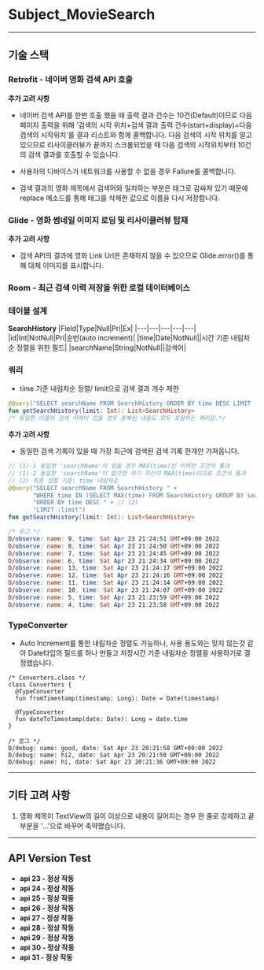 # Subject_MovieSearch
---
## 기술 스택
### Retrofit - 네이버 영화 검색 API 호출
<b>추가 고려 사항</b>  
* 네이버 검색 API를 한번 호출 했을 때 출력 결과 건수는 10건(Default)이므로 다음 페이지 출력을 위해 '검색의 시작 위치+검색 결과 출력 건수(start+display)=다음 검색의 시작위치'를 결과 리스트와 함께 콜백합니다. 다음 검색의 시작 위치를 알고 있으므로 리사이클러뷰가 끝까지 스크롤되었을 때 다음 검색의 시작위치부터 10건의 검색 결과를 호출할 수 있습니다.

* 사용자의 디바이스가 네트워크를 사용할 수 없을 경우 Failure를 콜백합니다.

* 검색 결과의 영화 제목에서 검색어와 일치하는 부분은 <b></b> 태그로 감싸져 있기 때문에 replace 메소드를 통해 태그를 삭제한 값으로 이름을 다시 저장합니다.
&nbsp;
### Glide - 영화 썸네일 이미지 로딩 및 리사이클러뷰 탑재
<b>추가 고려 사항</b>  
* 검색 API의 결과에 영화 Link Url은 존재하지 않을 수 있으므로 Glide.error()를 통해 대체 이미지를 표시합니다.
&nbsp;
### Room - 최근 검색 이력 저장을 위한 로컬 데이터베이스
### 테이블 설계  
<b>SearchHistory</b>
|Field|Type|Null|Pri|Ex|
|---|---|---|---|---|
|id|Int|NotNull|Pri|순번(auto increment)|
|time|Date|NotNull||시간 기준 내림차순 정렬을 위한 필드|
|searchName|String|NotNull||검색어|

### 쿼리
* time 기준 내림차순 정렬/ limit으로 검색 결과 개수 제한
```kotlin
@Query("SELECT searchName FROM SearchHistory ORDER BY time DESC LIMIT :limit")
fun getSearchHistory(limit: Int): List<SearchHistory>
/* 동일한 이름의 검색 이력이 있을 경우 중복된 내용도 모두 포함하는 쿼리임.*/
```

<b>추가 고려 사항</b>  
* 동일한 검색 기록이 있을 때 가장 최근에 검색된 검색 기록 한개만 가져옵니다.
```kotlin
// (1)-1 동일한 'searchName'이 있을 경우 MAX(time)인 이력만 조건식 통과
// (1)-2 동일한 'searchName'이 없으면 자기 자신이 MAX(time)이므로 조건식 통과
// (2) 최종 정렬 기준: time 내림차순
@Query("SELECT searchName FROM SearchHistory " +
       "WHERE time IN (SELECT MAX(time) FROM SearchHistory GROUP BY searchName) " + // (1)
       "ORDER BY time DESC " + // (2)
       "LIMIT :limit")
fun getSearchHistory(limit: Int): List<SearchHistory>

/* 로그 */
D/observe: name: 9, time: Sat Apr 23 21:24:51 GMT+09:00 2022
D/observe: name: 8, time: Sat Apr 23 21:24:50 GMT+09:00 2022
D/observe: name: 7, time: Sat Apr 23 21:24:45 GMT+09:00 2022
D/observe: name: 6, time: Sat Apr 23 21:24:34 GMT+09:00 2022
D/observe: name: 13, time: Sat Apr 23 21:24:17 GMT+09:00 2022
D/observe: name: 12, time: Sat Apr 23 21:24:16 GMT+09:00 2022
D/observe: name: 11, time: Sat Apr 23 21:24:14 GMT+09:00 2022
D/observe: name: 10, time: Sat Apr 23 21:24:07 GMT+09:00 2022
D/observe: name: 5, time: Sat Apr 23 21:23:59 GMT+09:00 2022
D/observe: name: 4, time: Sat Apr 23 21:23:58 GMT+09:00 2022
```

### TypeConverter  
* Auto Increment를 통한 내림차순 정렬도 가능하나, 사용 용도와는 맞지 않는것 같아 Date타입의 필드를 하나 만들고 저장시간 기준 내림차순 정렬을 사용하기로 결정했습니다.
```
/* Converters.class */
class Converters {
  @TypeConverter
  fun fromTimestamp(timestamp: Long): Date = Date(timestamp)

  @TypeConverter
  fun dateToTimestamp(date: Date): Long = date.time
}

/* 로그 */
D/debug: name: good, date: Sat Apr 23 20:21:58 GMT+09:00 2022
D/debug: name: hi2, date: Sat Apr 23 20:21:50 GMT+09:00 2022
D/debug: name: hi, date: Sat Apr 23 20:21:36 GMT+09:00 2022
```

---
## 기타 고려 사항
1. 영화 제목이 TextView의 길이 이상으로 내용이 길어지는 경우 한 줄로 강제하고 끝 부분을 '...'으로 바꾸어 축약했습니다.
---
## API Version Test
* <b>api 23 - 정상 작동</b>
* <b>api 24 - 정상 작동</b>
* <b>api 25 - 정상 작동</b>
* <b>api 26 - 정상 작동</b>
* <b>api 27 - 정상 작동</b>
* <b>api 28 - 정상 작동</b>
* <b>api 29 - 정상 작동</b>
* <b>api 30 - 정상 작동</b>
* <b>api 31 - 정상 작동</b>

